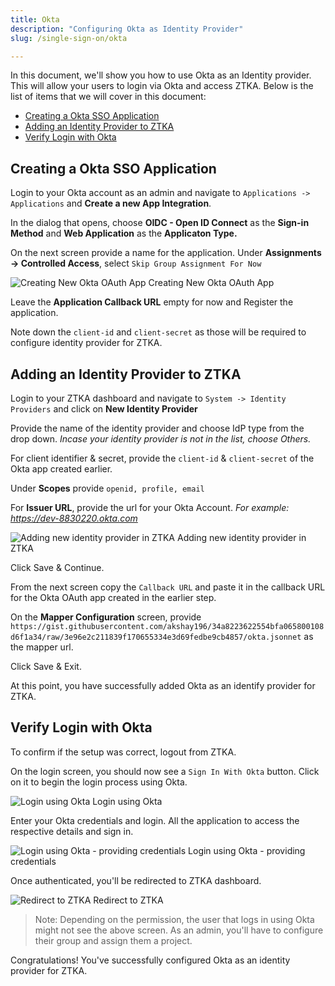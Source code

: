 ```yaml
---
title: Okta
description: "Configuring Okta as Identity Provider"
slug: /single-sign-on/okta

---
```


In this document, we'll show you how to use Okta as an Identity provider. This will allow your users to login via Okta and access ZTKA. Below is the list of items that we will cover in this document:

- [Creating a Okta SSO Application](#creating-a-okta-sso-application)
- [Adding an Identity Provider to ZTKA](#adding-an-identity-provider-to-ztka)
- [Verify Login with Okta](#verify-login-with-okta)

## Creating a Okta SSO Application

Login to your Okta account as an admin and navigate to `Applications -> Applications` and **Create a new App Integration**.

In the dialog that opens, choose **OIDC - Open ID Connect** as the **Sign-in Method** and **Web Application** as the **Applicaton Type.**

On the next screen provide a name for the application. Under **Assignments -> Controlled Access**, select `Skip Group Assignment For Now`

<img src="/img/docs/oidc-okta-1.png" alt="Creating New Okta OAuth App" />
Creating New Okta OAuth App

Leave the **Application Callback URL** empty for now and Register the application.

Note down the `client-id` and `client-secret` as those will be required to configure identity provider for ZTKA.

## Adding an Identity Provider to ZTKA

Login to your ZTKA dashboard and navigate to `System -> Identity Providers` and click on **New Identity Provider**

Provide the name of the identity provider and choose IdP type from the drop down. *Incase your identity provider is not in the list, choose Others.*

For client identifier & secret, provide the `client-id` & `client-secret` of the Okta app created earlier.

Under **Scopes** provide `openid, profile, email`

For **Issuer URL**, provide the url for your Okta Account. *For example: https://dev-8830220.okta.com*

<img src="/img/docs/oidc-okta-5.png" alt="Adding new identity provider in ZTKA" />
Adding new identity provider in ZTKA

Click Save & Continue.

From the next screen copy the `Callback URL` and paste it in the callback URL for the Okta OAuth app created in the earlier step.

On the **Mapper Configuration** screen, provide `https://gist.githubusercontent.com/akshay196/34a8223622554bfa065800108d6f1a34/raw/3e96e2c211839f170655334e3d69fedbe9cb4857/okta.jsonnet` as the mapper url.

Click Save & Exit.

At this point, you have successfully added Okta as an identify provider for ZTKA.

## Verify Login with Okta

To confirm if the setup was correct, logout from ZTKA.

On the login screen, you should now see a `Sign In With Okta` button. Click on it to begin the login process using Okta.

<img src="/img/docs/oidc-okta-3.png" alt="Login using Okta" />
Login using Okta

Enter your Okta credentials and login. All the application to access the respective details and sign in.

<img src="/img/docs/oidc-okta-4.png" alt="Login using Okta - providing credentials" />
Login using Okta - providing credentials

Once authenticated, you'll be redirected to ZTKA dashboard.

<img src="/img/docs/oidc-okta-6.png" alt="Redirect to ZTKA" />
Redirect to ZTKA

> Note: Depending on the permission, the user that logs in using Okta might not see the above screen. As an admin, you'll have to configure their group and assign them a project.

Congratulations! You've successfully configured Okta as an identity provider for ZTKA.
